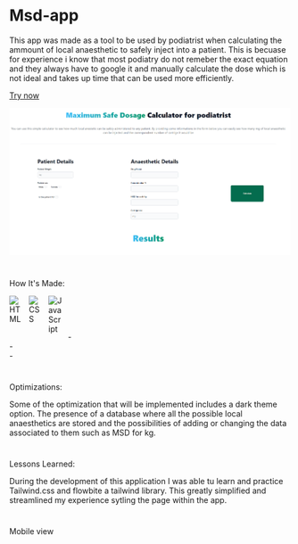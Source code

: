 # Msd-app

This app was made as a tool to be used by podiatrist when calculating the ammount of local anaesthetic to safely inject into a patient. This is becuase for experience i know that most podiatry do not remeber the exact equation and they always have to google it and manually calculate the dose which is not ideal and takes up time that can be used more efficiently.

<a href="https://msd-app.netlify.app/">Try now</a>

<img width="700px" heigth="900" src="https://github.com/maurobusso/msd-app/blob/main/msd%20imgae.png">

#

How It's Made: 

<img align="left" alt="HTML" width="25px" style="padding-right:10px;" src="https://cdn.jsdelivr.net/gh/devicons/devicon/icons/html5/html5-plain-wordmark.svg"/>
<img align="left" alt="CSS" width="25px" style="padding-right:10px;" src="https://cdn.jsdelivr.net/gh/devicons/devicon/icons/tailwindcss/tailwindcss-plain.svg" />
<img align="left" alt="JavaScript" width="25px" style="padding-right:10px;" src="https://cdn.jsdelivr.net/gh/devicons/devicon/icons/javascript/javascript-plain.svg" />
<br>
<br>

</br>-
</br>-
</br>-
          
#

Optimizations: 

Some of the optimization that will be implemented includes a dark theme option.
The presence of a database where all the possible local anaesthetics are stored and the possibilities of adding or changing the data associated to them such as MSD for kg.

#

Lessons Learned: 

During the development of this application I was able tu learn and practice Tailwind.css and flowbite a tailwind library. This greatly simplified and streamlined my experience sytling the page within the app.

#

Mobile view

